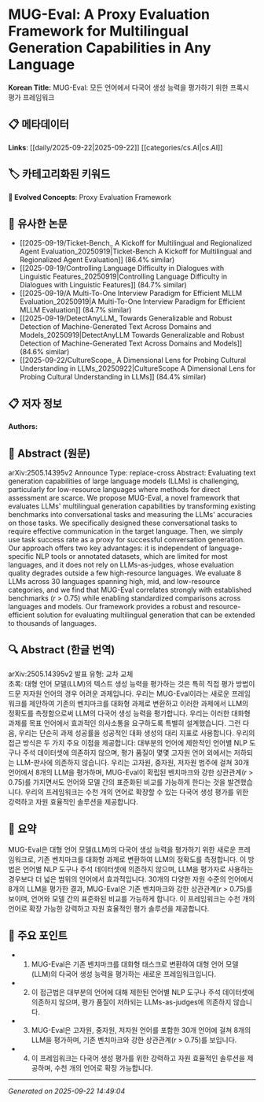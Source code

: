# MUG-Eval: A Proxy Evaluation Framework for Multilingual Generation Capabilities in Any Language

**Korean Title:** MUG-Eval: 모든 언어에서 다국어 생성 능력을 평가하기 위한 프록시 평가 프레임워크

## 📋 메타데이터

**Links**: [[daily/2025-09-22|2025-09-22]] [[categories/cs.AI|cs.AI]]

## 🏷️ 카테고리화된 키워드
**🚀 Evolved Concepts**: Proxy Evaluation Framework

## 🔗 유사한 논문
- [[2025-09-19/Ticket-Bench_ A Kickoff for Multilingual and Regionalized Agent Evaluation_20250919|Ticket-Bench A Kickoff for Multilingual and Regionalized Agent Evaluation]] (86.4% similar)
- [[2025-09-19/Controlling Language Difficulty in Dialogues with Linguistic Features_20250919|Controlling Language Difficulty in Dialogues with Linguistic Features]] (84.7% similar)
- [[2025-09-19/A Multi-To-One Interview Paradigm for Efficient MLLM Evaluation_20250919|A Multi-To-One Interview Paradigm for Efficient MLLM Evaluation]] (84.7% similar)
- [[2025-09-19/DetectAnyLLM_ Towards Generalizable and Robust Detection of Machine-Generated Text Across Domains and Models_20250919|DetectAnyLLM Towards Generalizable and Robust Detection of Machine-Generated Text Across Domains and Models]] (84.6% similar)
- [[2025-09-22/CultureScope_ A Dimensional Lens for Probing Cultural Understanding in LLMs_20250922|CultureScope A Dimensional Lens for Probing Cultural Understanding in LLMs]] (84.4% similar)

## 📋 저자 정보

**Authors:** 

## 📄 Abstract (원문)

arXiv:2505.14395v2 Announce Type: replace-cross 
Abstract: Evaluating text generation capabilities of large language models (LLMs) is challenging, particularly for low-resource languages where methods for direct assessment are scarce. We propose MUG-Eval, a novel framework that evaluates LLMs' multilingual generation capabilities by transforming existing benchmarks into conversational tasks and measuring the LLMs' accuracies on those tasks. We specifically designed these conversational tasks to require effective communication in the target language. Then, we simply use task success rate as a proxy for successful conversation generation. Our approach offers two key advantages: it is independent of language-specific NLP tools or annotated datasets, which are limited for most languages, and it does not rely on LLMs-as-judges, whose evaluation quality degrades outside a few high-resource languages. We evaluate 8 LLMs across 30 languages spanning high, mid, and low-resource categories, and we find that MUG-Eval correlates strongly with established benchmarks ($r$ > 0.75) while enabling standardized comparisons across languages and models. Our framework provides a robust and resource-efficient solution for evaluating multilingual generation that can be extended to thousands of languages.

## 🔍 Abstract (한글 번역)

arXiv:2505.14395v2 발표 유형: 교차 교체  
초록: 대형 언어 모델(LLM)의 텍스트 생성 능력을 평가하는 것은 특히 직접 평가 방법이 드문 저자원 언어의 경우 어려운 과제입니다. 우리는 MUG-Eval이라는 새로운 프레임워크를 제안하여 기존의 벤치마크를 대화형 과제로 변환하고 이러한 과제에서 LLM의 정확도를 측정함으로써 LLM의 다국어 생성 능력을 평가합니다. 우리는 이러한 대화형 과제를 목표 언어에서 효과적인 의사소통을 요구하도록 특별히 설계했습니다. 그런 다음, 우리는 단순히 과제 성공률을 성공적인 대화 생성의 대리 지표로 사용합니다. 우리의 접근 방식은 두 가지 주요 이점을 제공합니다: 대부분의 언어에 제한적인 언어별 NLP 도구나 주석 데이터셋에 의존하지 않으며, 평가 품질이 몇몇 고자원 언어 외에서는 저하되는 LLM-판사에 의존하지 않습니다. 우리는 고자원, 중자원, 저자원 범주에 걸쳐 30개 언어에서 8개의 LLM을 평가하며, MUG-Eval이 확립된 벤치마크와 강한 상관관계($r$ > 0.75)를 가지면서도 언어와 모델 간의 표준화된 비교를 가능하게 한다는 것을 발견했습니다. 우리의 프레임워크는 수천 개의 언어로 확장할 수 있는 다국어 생성 평가를 위한 강력하고 자원 효율적인 솔루션을 제공합니다.

## 📝 요약

MUG-Eval은 대형 언어 모델(LLM)의 다국어 생성 능력을 평가하기 위한 새로운 프레임워크로, 기존 벤치마크를 대화형 과제로 변환하여 LLM의 정확도를 측정합니다. 이 방법은 언어별 NLP 도구나 주석 데이터셋에 의존하지 않으며, LLM을 평가자로 사용하는 경우보다 더 넓은 범위의 언어에서 효과적입니다. 30개의 다양한 자원 수준의 언어에서 8개의 LLM을 평가한 결과, MUG-Eval은 기존 벤치마크와 강한 상관관계($r$ > 0.75)를 보이며, 언어와 모델 간의 표준화된 비교를 가능하게 합니다. 이 프레임워크는 수천 개의 언어로 확장 가능한 강력하고 자원 효율적인 평가 솔루션을 제공합니다.

## 🎯 주요 포인트

- 1. MUG-Eval은 기존 벤치마크를 대화형 태스크로 변환하여 대형 언어 모델(LLM)의 다국어 생성 능력을 평가하는 새로운 프레임워크입니다.

- 2. 이 접근법은 대부분의 언어에 대해 제한된 언어별 NLP 도구나 주석 데이터셋에 의존하지 않으며, 평가 품질이 저하되는 LLMs-as-judges에 의존하지 않습니다.

- 3. MUG-Eval은 고자원, 중자원, 저자원 언어를 포함한 30개 언어에 걸쳐 8개의 LLM을 평가하며, 기존 벤치마크와 강한 상관관계($r$ > 0.75)를 보입니다.

- 4. 이 프레임워크는 다국어 생성 평가를 위한 강력하고 자원 효율적인 솔루션을 제공하며, 수천 개의 언어로 확장 가능합니다.

---

*Generated on 2025-09-22 14:49:04*